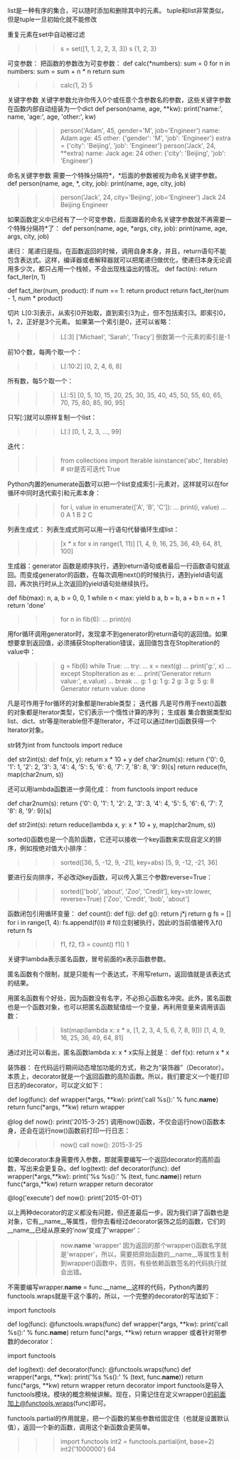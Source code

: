 list是一种有序的集合，可以随时添加和删除其中的元素。
tuple和list非常类似，但是tuple一旦初始化就不能修改

重复元素在set中自动被过滤
>>> s = set([1, 1, 2, 2, 3, 3])
>>> s
{1, 2, 3}


可变参数：
把函数的参数改为可变参数：
def calc(*numbers):
    sum = 0
    for n in numbers:
        sum = sum + n * n
    return sum
>>> calc(1, 2)
5

关键字参数
关键字参数允许你传入0个或任意个含参数名的参数，这些关键字参数在函数内部自动组装为一个dict
def person(name, age, **kw):
    print('name:', name, 'age:', age, 'other:', kw)

>>> person('Adam', 45, gender='M', job='Engineer')
name: Adam age: 45 other: {'gender': 'M', 'job': 'Engineer'}
>>> extra = {'city': 'Beijing', 'job': 'Engineer'}
>>> person('Jack', 24, **extra)
name: Jack age: 24 other: {'city': 'Beijing', 'job': 'Engineer'}


命名关键字参数
需要一个特殊分隔符*，*后面的参数被视为命名关键字参数。
def person(name, age, *, city, job):
    print(name, age, city, job)

>>> person('Jack', 24, city='Beijing', job='Engineer')
Jack 24 Beijing Engineer

如果函数定义中已经有了一个可变参数，后面跟着的命名关键字参数就不再需要一个特殊分隔符*了：
def person(name, age, *args, city, job):
    print(name, age, args, city, job)


递归：
尾递归是指，在函数返回的时候，调用自身本身，并且，return语句不能包含表达式。这样，编译器或者解释器就可以把尾递归做优化，使递归本身无论调用多少次，都只占用一个栈帧，不会出现栈溢出的情况。
def fact(n):
    return fact_iter(n, 1)

def fact_iter(num, product):
    if num == 1:
        return product
    return fact_iter(num - 1, num * product)


切片
L[0:3]表示，从索引0开始取，直到索引3为止，但不包括索引3。即索引0，1，2，正好是3个元素。
如果第一个索引是0，还可以省略：
>>> L[:3]
['Michael', 'Sarah', 'Tracy']
倒数第一个元素的索引是-1

前10个数，每两个取一个：
>>> L[:10:2]
[0, 2, 4, 6, 8]

所有数，每5个取一个：
>>> L[::5]
[0, 5, 10, 15, 20, 25, 30, 35, 40, 45, 50, 55, 60, 65, 70, 75, 80, 85, 90, 95]


只写[:]就可以原样复制一个list：
>>> L[:]
[0, 1, 2, 3, ..., 99]


迭代：
>>> from collections import Iterable
>>> isinstance('abc', Iterable) # str是否可迭代
True

Python内置的enumerate函数可以把一个list变成索引-元素对，这样就可以在for循环中同时迭代索引和元素本身：
>>> for i, value in enumerate(['A', 'B', 'C']):
...     print(i, value)
...
0 A
1 B
2 C


列表生成式：
列表生成式则可以用一行语句代替循环生成list：
>>> [x * x for x in range(1, 11)]
[1, 4, 9, 16, 25, 36, 49, 64, 81, 100]


生成器：generator
函数是顺序执行，遇到return语句或者最后一行函数语句就返回。而变成generator的函数，在每次调用next()的时候执行，遇到yield语句返回，再次执行时从上次返回的yield语句处继续执行。

def fib(max):
    n, a, b = 0, 0, 1
    while n < max:
        yield b
        a, b = b, a + b
        n = n + 1
    return 'done'
>>> for n in fib(6):
...     print(n)

用for循环调用generator时，发现拿不到generator的return语句的返回值。如果想要拿到返回值，必须捕获StopIteration错误，返回值包含在StopIteration的value中：
>>> g = fib(6)
>>> while True:
...     try:
...         x = next(g)
...         print('g:', x)
...     except StopIteration as e:
...         print('Generator return value:', e.value)
...         break
...
g: 1
g: 1
g: 2
g: 3
g: 5
g: 8
Generator return value: done



凡是可作用于for循环的对象都是Iterable类型； 迭代器
凡是可作用于next()函数的对象都是Iterator类型，它们表示一个惰性计算的序列； 生成器
集合数据类型如list、dict、str等是Iterable但不是Iterator，不过可以通过iter()函数获得一个Iterator对象。


str转为int
from functools import reduce

def str2int(s):
    def fn(x, y):
        return x * 10 + y
    def char2num(s):
        return {'0': 0, '1': 1, '2': 2, '3': 3, '4': 4, '5': 5, '6': 6, '7': 7, '8': 8, '9': 9}[s]
    return reduce(fn, map(char2num, s))

还可以用lambda函数进一步简化成：
from functools import reduce

def char2num(s):
    return {'0': 0, '1': 1, '2': 2, '3': 3, '4': 4, '5': 5, '6': 6, '7': 7, '8': 8, '9': 9}[s]

def str2int(s):
    return reduce(lambda x, y: x * 10 + y, map(char2num, s))


sorted()函数也是一个高阶函数，它还可以接收一个key函数来实现自定义的排序，例如按绝对值大小排序：
>>> sorted([36, 5, -12, 9, -21], key=abs)
[5, 9, -12, -21, 36]


要进行反向排序，不必改动key函数，可以传入第三个参数reverse=True：
>>> sorted(['bob', 'about', 'Zoo', 'Credit'], key=str.lower, reverse=True)
['Zoo', 'Credit', 'bob', 'about']


函数闭包引用循环变量：
def count():
    def f(j):
        def g():
            return j*j
        return g
    fs = []
    for i in range(1, 4):
        fs.append(f(i)) # f(i)立刻被执行，因此i的当前值被传入f()
    return fs

>>> f1, f2, f3 = count()
>>> f1()
1


关键字lambda表示匿名函数，冒号前面的x表示函数参数。

匿名函数有个限制，就是只能有一个表达式，不用写return，返回值就是该表达式的结果。

用匿名函数有个好处，因为函数没有名字，不必担心函数名冲突。此外，匿名函数也是一个函数对象，也可以把匿名函数赋值给一个变量，再利用变量来调用该函数：
>>> list(map(lambda x: x * x, [1, 2, 3, 4, 5, 6, 7, 8, 9]))
[1, 4, 9, 16, 25, 36, 49, 64, 81]

通过对比可以看出，匿名函数lambda x: x * x实际上就是：
def f(x):
    return x * x


装饰器：
在代码运行期间动态增加功能的方式，称之为“装饰器”（Decorator）。
本质上，decorator就是一个返回函数的高阶函数。所以，我们要定义一个能打印日志的decorator，可以定义如下：

def log(func):
    def wrapper(*args, **kw):
        print('call %s():' % func.__name__)
        return func(*args, **kw)
    return wrapper

<!--  相当于是 now = log(now) -->
@log
def now():
    print('2015-3-25')
调用now()函数，不仅会运行now()函数本身，还会在运行now()函数前打印一行日志：

>>> now()
call now():
2015-3-25


如果decorator本身需要传入参数，那就需要编写一个返回decorator的高阶函数，写出来会更复杂。def log(text):
    def decorator(func):
        def wrapper(*args,**kw):
            print('%s %s():' % (text, func.__name__))
            return func(*args,**kw)
        return wrapper
    return decorator

@log('execute')
def now():
    print('2015-01-01')

以上两种decorator的定义都没有问题，但还差最后一步。因为我们讲了函数也是对象，它有__name__等属性，但你去看经过decorator装饰之后的函数，它们的__name__已经从原来的'now'变成了'wrapper'：

>>> now.__name__
'wrapper'
因为返回的那个wrapper()函数名字就是'wrapper'，所以，需要把原始函数的__name__等属性复制到wrapper()函数中，否则，有些依赖函数签名的代码执行就会出错。

不需要编写wrapper.__name__ = func.__name__这样的代码，Python内置的functools.wraps就是干这个事的，所以，一个完整的decorator的写法如下：

import functools

def log(func):
    @functools.wraps(func)
    def wrapper(*args, **kw):
        print('call %s():' % func.__name__)
        return func(*args, **kw)
    return wrapper
或者针对带参数的decorator：

import functools

def log(text):
    def decorator(func):
        @functools.wraps(func)
        def wrapper(*args, **kw):
            print('%s %s():' % (text, func.__name__))
            return func(*args, **kw)
        return wrapper
    return decorator
import functools是导入functools模块。模块的概念稍候讲解。现在，只需记住在定义wrapper()的前面加上@functools.wraps(func)即可。


functools.partial的作用就是，把一个函数的某些参数给固定住（也就是设置默认值），返回一个新的函数，调用这个新函数会更简单。
>>> import functools
>>> int2 = functools.partial(int, base=2)
>>> int2('1000000')
64


